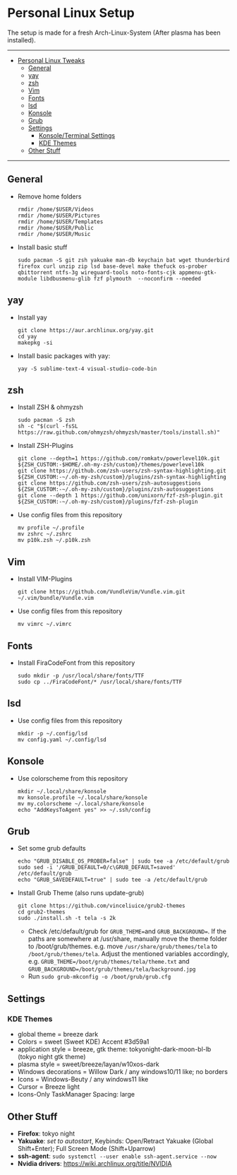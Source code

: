 # Personal Linux Setup

The setup is made for a fresh Arch-Linux-System (After plasma has been installed).

---

- [Personal Linux Tweaks](#personal-linux-tweaks)
  - [General](#general)
  - [yay](#yay)
  - [zsh](#zsh)
  - [Vim](#vim)
  - [Fonts](#fonts)
  - [lsd](#lsd)
  - [Konsole](#konsole)
  - [Grub](#grub)
  - [Settings](#settings)
    - [Konsole/Terminal Settings](#konsoleterminal-settings)
    - [KDE Themes](#kde-themes)
  - [Other Stuff](#other-stuff)

---

## General

- Remove home folders
  ```
  rmdir /home/$USER/Videos
  rmdir /home/$USER/Pictures
  rmdir /home/$USER/Templates
  rmdir /home/$USER/Public
  rmdir /home/$USER/Music
  ```
- Install basic stuff
  ```
  sudo pacman -S git zsh yakuake man-db keychain bat wget thunderbird firefox curl unzip zip lsd base-devel make thefuck os-prober qbittorrent ntfs-3g wireguard-tools noto-fonts-cjk appmenu-gtk-module libdbusmenu-glib fzf plymouth  --noconfirm --needed
  ```

## yay

- Install yay
  ```
  git clone https://aur.archlinux.org/yay.git
  cd yay
  makepkg -si
  ```
- Install basic packages with yay:
  ```
  yay -S sublime-text-4 visual-studio-code-bin
  ```

## zsh

- Install ZSH & ohmyzsh
  ```
  sudo pacman -S zsh
  sh -c "$(curl -fsSL https://raw.github.com/ohmyzsh/ohmyzsh/master/tools/install.sh)"
  ```
- Install ZSH-Plugins
  ```
  git clone --depth=1 https://github.com/romkatv/powerlevel10k.git ${ZSH_CUSTOM:-$HOME/.oh-my-zsh/custom}/themes/powerlevel10k
  git clone https://github.com/zsh-users/zsh-syntax-highlighting.git ${ZSH_CUSTOM:-~/.oh-my-zsh/custom}/plugins/zsh-syntax-highlighting
  git clone https://github.com/zsh-users/zsh-autosuggestions ${ZSH_CUSTOM:-~/.oh-my-zsh/custom}/plugins/zsh-autosuggestions
  git clone --depth 1 https://github.com/unixorn/fzf-zsh-plugin.git ${ZSH_CUSTOM:-~/.oh-my-zsh/custom}/plugins/fzf-zsh-plugin
  ```
- Use config files from this repository
  ```
  mv profile ~/.profile
  mv zshrc ~/.zshrc
  mv p10k.zsh ~/.p10k.zsh
  ```

## Vim

- Install VIM-Plugins
  ```
  git clone https://github.com/VundleVim/Vundle.vim.git ~/.vim/bundle/Vundle.vim
  ```
- Use config files from this repository
  ```
  mv vimrc ~/.vimrc
  ```

## Fonts

- Install FiraCodeFont from this repository
  ```
  sudo mkdir -p /usr/local/share/fonts/TTF
  sudo cp ../FiraCodeFont/* /usr/local/share/fonts/TTF
  ```

## lsd

- Use config files from this repository
  ```
  mkdir -p ~/.config/lsd
  mv config.yaml ~/.config/lsd
  ```

## Konsole

- Use colorscheme from this repository
  ```
  mkdir ~/.local/share/konsole
  mv konsole.profile ~/.local/share/konsole
  mv my.colorscheme ~/.local/share/konsole
  echo "AddKeysToAgent yes" >> ~/.ssh/config
  ```

## Grub

- Set some grub defaults
  ```
  echo "GRUB_DISABLE_OS_PROBER=false" | sudo tee -a /etc/default/grub
  sudo sed -i '/GRUB_DEFAULT=0/c\GRUB_DEFAULT=saved' /etc/default/grub
  echo "GRUB_SAVEDEFAULT=true" | sudo tee -a /etc/default/grub
  ```
- Install Grub Theme (also runs update-grub)
  ```
  git clone https://github.com/vinceliuice/grub2-themes
  cd grub2-themes
  sudo ./install.sh -t tela -s 2k
  ```
  - Check /etc/default/grub for `GRUB_THEME=`and `GRUB_BACKGROUND=`. If the paths are somewhere at /usr/share, manually move the theme folder to /boot/grub/themes. e.g. move `/usr/share/grub/themes/tela` to `/boot/grub/themes/tela`. Adjust the mentioned variables accordingly, e.g. `GRUB_THEME=/boot/grub/themes/tela/theme.txt` and `GRUB_BACKGROUND=/boot/grub/themes/tela/background.jpg`
  - Run `sudo grub-mkconfig -o /boot/grub/grub.cfg`

## Settings

### KDE Themes

- global theme = breeze dark
- Colors = sweet (Sweet KDE) Accent #3d59a1
- application style = breeze, gtk theme: tokyonight-dark-moon-bl-lb (tokyo night gtk theme)
- plasma style = sweet/breeze/layan/w10xos-dark
- Windows decorations = Willow Dark / any windows10/11 like; no borders
- Icons = Windows-Beuty / any windows11 like
- Cursor = Breeze light
- Icons-Only TaskManager Spacing: large

## Other Stuff

- **Firefox**: tokyo night
- **Yakuake**: _set to autostart_, Keybinds: Open/Retract Yakuake (Global Shift+Enter); Full Screen Mode (Shift+Uparrow)
- **ssh-agent**: `sudo systemctl --user enable ssh-agent.service --now`
- **Nvidia drivers**: https://wiki.archlinux.org/title/NVIDIA
